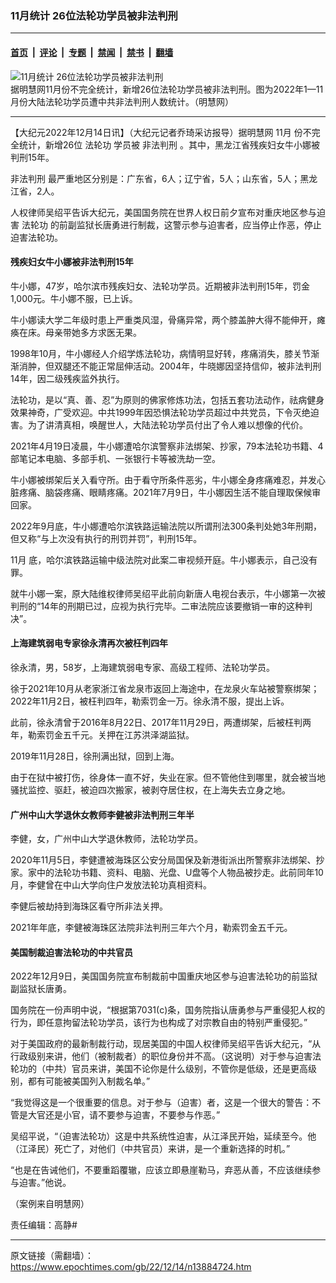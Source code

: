 ### 11月统计 26位法轮功学员被非法判刑

---

#### [首页](../../../..?n13884724) &nbsp;|&nbsp; [评论](../../../../../epoch-comment?n13884724) &nbsp;|&nbsp; [专题](../../../../../epoch-special?n13884724) &nbsp;|&nbsp; [禁闻](../../../../../epoch-news?n13884724) &nbsp;|&nbsp; [禁书](../../../../../books?n13884724) &nbsp;|&nbsp; [翻墙](https://github.com/gfw-breaker/nogfw/blob/master/README.md?n13884724)


<div><img alt="11月统计 26位法轮功学员被非法判刑" class="attachment-djy_600_400 size-djy_600_400 wp-post-image" src="https://i.epochtimes.com/assets/uploads/2022/12/id13884754-001-2022-12-7-mh-persecution-panxing-1-600x400.png"/>
<div class="caption">
 据明慧网11月份不完全统计，新增26位法轮功学员被非法判刑。图为2022年1—11月份大陆法轮功学员遭中共非法判刑人数统计。（明慧网）
</div></div><hr/><div class="post_content" id="artbody" itemprop="articleBody">
 <!-- article content begin -->
 <p>
  【大纪元2022年12月14日讯】（大纪元记者乔琦采访报导）据明慧网
  <ok href="https://www.epochtimes.com/gb/tag/11%E6%9C%88.html">
   11月
  </ok>
  份不完全统计，新增26位
  <ok href="https://www.epochtimes.com/gb/tag/%E6%B3%95%E8%BD%AE%E5%8A%9F.html">
   法轮功
  </ok>
  学员被
  <ok href="https://www.epochtimes.com/gb/tag/%E9%9D%9E%E6%B3%95%E5%88%A4%E5%88%91.html">
   非法判刑
  </ok>
  。其中，黑龙江省残疾妇女牛小娜被判刑15年。
 </p>
 <p>
  <ok href="https://www.epochtimes.com/gb/tag/%E9%9D%9E%E6%B3%95%E5%88%A4%E5%88%91.html">
   非法判刑
  </ok>
  最严重地区分别是：广东省，6人；辽宁省，5人；山东省，5人；黑龙江省，2人。
 </p>
 <p>
  人权律师吴绍平告诉大纪元，美国国务院在世界人权日前夕宣布对重庆地区参与迫害
  <ok href="https://www.epochtimes.com/gb/tag/%E6%B3%95%E8%BD%AE%E5%8A%9F.html">
   法轮功
  </ok>
  的前副监狱长唐勇进行制裁，这警示参与迫害者，应当停止作恶，停止迫害法轮功。
 </p>
 <h4>
  残疾妇女牛小娜被非法判刑15年
 </h4>
 <p>
  牛小娜，47岁，哈尔滨市残疾妇女、法轮功学员。近期被非法判刑15年，罚金1,000元。牛小娜不服，已上诉。
 </p>
 <p>
  牛小娜读大学二年级时患上严重类风湿，骨痛异常，两个膝盖肿大得不能伸开，瘫痪在床。母亲带她多方求医无果。
 </p>
 <p>
  1998年10月，牛小娜经人介绍学炼法轮功，病情明显好转，疼痛消失，膝关节渐渐消肿，但双腿还不能正常屈伸活动。2004年，牛晓娜因坚持信仰，被非法判刑14年，因二级残疾监外执行。
 </p>
 <p>
  法轮功，是以“真、善、忍”为原则的佛家修炼功法，包括五套功法动作，祛病健身效果神奇，广受欢迎。中共1999年因恐惧法轮功学员超过中共党员，下令灭绝迫害。为了讲清真相，唤醒世人，大陆法轮功学员付出了令人难以想像的代价。
 </p>
 <p>
  2021年4月19日凌晨，牛小娜遭哈尔滨警察非法绑架、抄家，79本法轮功书籍、4部笔记本电脑、多部手机、一张银行卡等被洗劫一空。
 </p>
 <p>
  牛小娜被绑架后关入看守所。由于看守所条件恶劣，牛小娜全身疼痛难忍，并发心脏疼痛、脑袋疼痛、眼睛疼痛。2021年7月9日，牛小娜因生活不能自理取保候审回家。
 </p>
 <p>
  2022年9月底，牛小娜遭哈尔滨铁路运输法院以所谓刑法300条判处她3年刑期，但又称“与上次没有执行的刑罚并罚”，判刑15年。
 </p>
 <p>
  <ok href="https://www.epochtimes.com/gb/tag/11%E6%9C%88.html">
   11月
  </ok>
  底，哈尔滨铁路运输中级法院对此案二审视频开庭。牛小娜表示，自己没有罪。
 </p>
 <p>
  就牛小娜一案，原大陆维权律师吴绍平此前向新唐人电视台表示，牛小娜第一次被判刑的“14年的刑期已过，应视为执行完毕。二审法院应该要撤销一审的这种判决”。
 </p>
 <h4>
  上海建筑弱电专家徐永清再次被枉判四年
 </h4>
 <p>
  徐永清，男，58岁，上海建筑弱电专家、高级工程师、法轮功学员。
 </p>
 <p>
  徐于2021年10月从老家浙江省龙泉市返回上海途中，在龙泉火车站被警察绑架；2022年11月2日，被枉判四年，勒索罚金一万。徐永清不服，提出上诉。
 </p>
 <p>
  此前，徐永清曾于2016年8月22日、2017年11月29日，两遭绑架，后被枉判两年，勒索罚金五千元。关押在江苏洪泽湖监狱。
 </p>
 <p>
  2019年11月28日，徐刑满出狱，回到上海。
 </p>
 <p>
  由于在狱中被打伤，徐身体一直不好，失业在家。但不管他住到哪里，就会被当地骚扰监控、驱赶，被迫四次搬家，被剥夺居住权，在上海失去立身之地。
 </p>
 <h4>
  广州中山大学退休女教师李健被非法判刑三年半
 </h4>
 <p>
  李健，女，广州中山大学退休教师，法轮功学员。
 </p>
 <p>
  2020年11月5日，李健遭被海珠区公安分局国保及新港街派出所警察非法绑架、抄家。家中的法轮功书籍、资料、电脑、光盘、U盘等个人物品被抄走。此前同年10月，李健曾在中山大学向住户发放法轮功真相资料。
 </p>
 <p>
  李健后被劫持到海珠区看守所非法关押。
 </p>
 <p>
  2021年年底，李健被海珠区法院非法判刑三年六个月，勒索罚金五千元。
 </p>
 <h4>
  美国制裁迫害法轮功的中共官员
 </h4>
 <p>
  2022年12月9日，美国国务院宣布制裁前中国重庆地区参与迫害法轮功的前监狱副监狱长唐勇。
 </p>
 <p>
  国务院在一份声明中说，“根据第7031(c)条，国务院指认唐勇参与严重侵犯人权的行为，即任意拘留法轮功学员，该行为也构成了对宗教自由的特别严重侵犯。”
 </p>
 <p>
  对于美国政府的最新制裁行动，现居美国的中国人权律师吴绍平告诉大纪元，“从行政级别来讲，他们（被制裁者）的职位身份并不高。（这说明）对于参与迫害法轮功的（中共）官员来讲，美国不论你是什么级别，不管你是低级，还是更高级别，都有可能被美国列入制裁名单。”
 </p>
 <p>
  “我觉得这是一个很重要的信息。对于参与（迫害）者，这是一个很大的警告：不管是大官还是小官，请不要参与迫害，不要参与作恶。”
 </p>
 <p>
  吴绍平说，“（迫害法轮功）这是中共系统性迫害，从江泽民开始，延续至今。他（江泽民）死亡了，对他们（中共官员）来讲，是一个重新选择的时机。”
 </p>
 <p>
  “也是在告诫他们，不要重蹈覆辙，应该立即悬崖勒马，弃恶从善，不应该继续参与迫害。”他说。
 </p>
 <p>
  （案例来自明慧网）
 </p>
 <p>
  责任编辑：高静#
 </p>
 <!-- article content end -->
 <div id="below_article_ad">
 </div>
</div>


---

原文链接（需翻墙）：https://www.epochtimes.com/gb/22/12/14/n13884724.htm